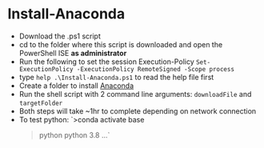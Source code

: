 # Install-Anaconda

- Download the .ps1 script
- cd to the folder where this script is downloaded and open the PowerShell ISE **as administrator**
- Run the following to set the session Execution-Policy `Set-ExecutionPolicy -ExecutionPolicy RemoteSigned -Scope process`
- type `help .\Install-Anaconda.ps1` to read the help file first
- Create a folder to install [Anaconda](https://www.anaconda.com/) 
- Run the shell script with 2 command line arguments: `downloadFile` and `targetFolder`
- Both steps will take ~1hr to complete depending on network connection
- To test python: 
  `>conda activate base
   >python
   >python 3.8 ...`

